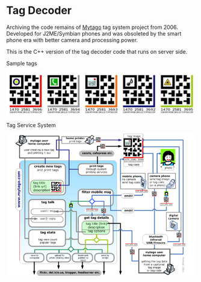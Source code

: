 Tag Decoder
====================

Archiving the code remains of [Mytago](http://techcrunch.com/2006/05/20/mytago-a-realonline-world-bridge/) tag system project from 2006.
Developed for J2ME/Symbian phones and was obsoleted by the smart phone era with better camera and processing power.


This is the C++ version of the tag decoder code that runs on server side.

Sample tags

![alt design](https://github.com/hackorama/tag-decoder/blob/master/docs/mytago-banner.png)

Tag Service System

![alt design](https://github.com/hackorama/tag-decoder/blob/master/docs/mytago-tag-service-system.png)
